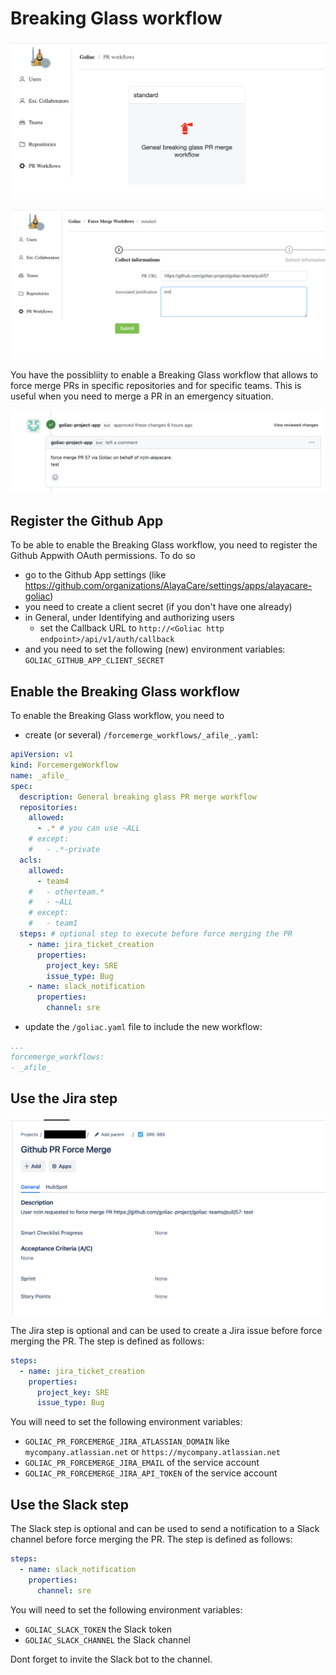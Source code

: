 # Breaking Glass workflow

![PR breaking glass - wizard](images/breakingglass.png)

![PR breaking glass - wizard 2](images/forcemerge_workflow.png)

You have the possibliity to enable a Breaking Glass workflow that allows to force merge PRs in specific repositories and for specific teams. This is useful when you need to merge a PR in an emergency situation.

![PR breaking glass - merged](images/forcemerge_pr_merged.png)


## Register the Github App

To be able to enable the Breaking Glass workflow, you need to register the Github Appwith OAuth permissions. To do so

- go to the Github App settings (like https://github.com/organizations/AlayaCare/settings/apps/alayacare-goliac)
- you need to create a client secret (if you don't have one already)
- in General, under Identifying and authorizing users
    - set the Callback URL to `http://<Goliac http endpoint>/api/v1/auth/callback`
- and you need to set the following (new) environment variables: `GOLIAC_GITHUB_APP_CLIENT_SECRET` 


## Enable the Breaking Glass workflow

To enable the Breaking Glass workflow, you need to
- create (or several) `/forcemerge_workflows/_afile_.yaml`:

```yaml
apiVersion: v1
kind: ForcemergeWorkflow
name: _afile_
spec:
  description: General breaking glass PR merge workflow
  repositories:
    allowed:
      - .* # you can use ~ALL
    # except:
    #   - .*-private
  acls:
    allowed:
      - team4
    #   - otherteam.*
    #   - ~ALL
    # except:
    #   - team1
  steps: # optional step to execute before force merging the PR
    - name: jira_ticket_creation
      properties:
        project_key: SRE
        issue_type: Bug
    - name: slack_notification
      properties:
        channel: sre
```

- update the `/goliac.yaml` file to include the new workflow:

```yaml
...
forcemerge_workflows:
- _afile_
```

## Use the Jira step

![Jira PR breaking glass](images/forcemerge_jira_ticket.png)

The Jira step is optional and can be used to create a Jira issue before force merging the PR. The step is defined as follows:

```yaml
steps:
  - name: jira_ticket_creation
    properties:
      project_key: SRE
      issue_type: Bug
```

You will need to set the following environment variables:
- `GOLIAC_PR_FORCEMERGE_JIRA_ATLASSIAN_DOMAIN` like `mycompany.atlassian.net` or `https://mycompany.atlassian.net`
- `GOLIAC_PR_FORCEMERGE_JIRA_EMAIL` of the service account
- `GOLIAC_PR_FORCEMERGE_JIRA_API_TOKEN` of the service account


## Use the Slack step

The Slack step is optional and can be used to send a notification to a Slack channel before force merging the PR. The step is defined as follows:

```yaml
steps:
  - name: slack_notification
    properties:
      channel: sre
```

You will need to set the following environment variables:
- `GOLIAC_SLACK_TOKEN` the Slack token
- `GOLIAC_SLACK_CHANNEL` the Slack channel

Dont forget to invite the Slack bot to the channel.

